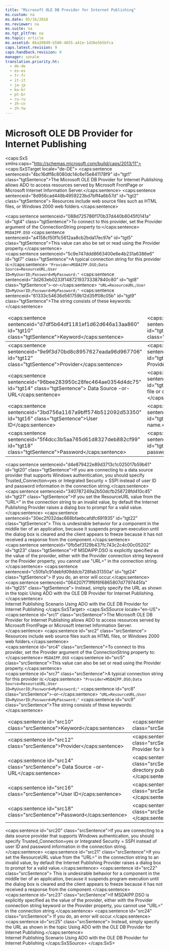 ```yaml
---
title: "Microsoft OLE DB Provider for Internet Publishing"
ms.custom: na
ms.date: 05/16/2016
ms.reviewer: na
ms.suite: na
ms.tgt_pltfrm: na
ms.topic: article
ms.assetid: 66a208d9-b580-4655-a41e-1d36e5b5bfca
caps.latest.revision: 9
caps.handback.revision: 9
manager: sonalm
translation.priority.ht: 
  - de-de
  - es-es
  - fr-fr
  - it-it
  - ja-jp
  - ko-kr
  - pt-br
  - ru-ru
  - zh-cn
  - zh-tw
---
```

# Microsoft OLE DB Provider for Internet Publishing
<?xml version="1.0" encoding="utf-8"?>
<caps:SxS xmlns:caps="http://schemas.microsoft.com/build/caps/2013/11">
  <caps:SxSTarget locale="de-DE">
    <developerReferenceWithoutSyntaxDocument xsi:schemaLocation="http://ddue.schemas.microsoft.com/authoring/2003/5 http://dduestorage.blob.core.windows.net/ddueschema/developer.xsd" xmlns="http://ddue.schemas.microsoft.com/authoring/2003/5" xmlns:xlink="http://www.w3.org/1999/xlink" xmlns:xsi="http://www.w3.org/2001/XMLSchema-instance">
      <introduction>
        <para>
          <caps:sentence sentenceid="4bc16dff8c8080dc14c6e15e841178f9" id="tgt1" class="tgtSentence">The Microsoft OLE DB Provider for Internet Publishing allows ADO to access resources served by Microsoft FrontPage or Microsoft Internet Information Server.</caps:sentence>
          <caps:sentence sentenceid="8d956cad448b4959223bd7bff4a6b57d" id="tgt2" class="tgtSentence"> Resources include web source files such as HTML files, or Windows 2000 web folders.</caps:sentence>
        </para>
      </introduction>
      <section>
        <title>
          <caps:sentence sentenceid="df209e37fa6496886af7a164ca15b629" id="tgt3" class="tgtSentence">Connection String Parameters</caps:sentence>
        </title>
        <content>
          <para>
            <caps:sentence sentenceid="088d725786f170b37d440b6045f0141a" id="tgt4" class="tgtSentence">To connect to this provider, set the <legacyItalic>Provider</legacyItalic> argument of the <legacyLink xlink:href="3be75b75-4d36-4479-ab64-9a456869252a">ConnectionString</legacyLink> property to:</caps:sentence>
          </para>
          <code>MSDAIPP.DSO</code>
          <para>
            <caps:sentence sentenceid="a4158cf50f1c5612aa8cb2bda17ec97e" id="tgt5" class="tgtSentence">This value can also be set or read using the <legacyLink xlink:href="0ff70e72-0061-4ffc-90fb-e3ea23129bb2">Provider</legacyLink> property.</caps:sentence>
          </para>
        </content>
      </section>
      <section>
        <title>
          <caps:sentence sentenceid="5cf5a4267aa499f9dca0d6e5a90731cb" id="tgt6" class="tgtSentence">Typical Connection String</caps:sentence>
        </title>
        <content>
          <para>
            <caps:sentence sentenceid="5c9e747ddd8663400e6e4b231a6386e6" id="tgt7" class="tgtSentence">A typical connection string for this provider is:</caps:sentence>
          </para>
          <code>"Provider=MSDAIPP.DSO;Data Source=<legacyItalic xmlns="">ResourceURL</legacyItalic>;User ID=<legacyItalic xmlns="">MyUserID</legacyItalic>;Password=<legacyItalic xmlns="">MyPassword</legacyItalic>;"</code>
          <para>
            <caps:sentence sentenceid="3d263eb0233f14872193733387840c80" id="tgt8" class="tgtSentence">-or-</caps:sentence>
          </para>
          <code>"URL=<legacyItalic xmlns="">ResourceURL</legacyItalic>;User ID=<legacyItalic xmlns="">MyUserID</legacyItalic>;Password=<legacyItalic xmlns="">MyPassword</legacyItalic>;"</code>
          <para>
            <caps:sentence sentenceid="61333c54636d561759b12d35ff08c05b" id="tgt9" class="tgtSentence">The string consists of these keywords:</caps:sentence>
          </para>
          <table>
            <thead>
              <tr>
                <TD>
                  <para>
                    <caps:sentence sentenceid="d7df5b64df1181ef1d62d646a13aa860" id="tgt10" class="tgtSentence">Keyword</caps:sentence>
                  </para>
                </TD>
                <TD>
                  <para>
                    <caps:sentence sentenceid="67daf92c833c41c95db874e18fcb2786" id="tgt11" class="tgtSentence">Description</caps:sentence>
                  </para>
                </TD>
              </tr>
            </thead>
            <tbody>
              <tr>
                <TD>
                  <para>
                    <legacyBold>
                      <caps:sentence sentenceid="9e9f3d70bd8c8957627eada96d967706" id="tgt12" class="tgtSentence">Provider</caps:sentence>
                    </legacyBold>
                  </para>
                </TD>
                <TD>
                  <para>
                    <caps:sentence sentenceid="2331c1d04f9019db07b6721c4a4c132c" id="tgt13" class="tgtSentence">Specifies the OLE DB Provider for Internet Publishing.</caps:sentence>
                  </para>
                </TD>
              </tr>
              <tr>
                <TD>
                  <para>
                    <caps:sentence sentenceid="96bee283950c28fec464ae0354d4dc75" id="tgt14" class="tgtSentence">
                      <legacyBold>Data Source</legacyBold> -or- <legacyBold>URL</legacyBold></caps:sentence>
                  </para>
                </TD>
                <TD>
                  <para>
                    <caps:sentence sentenceid="762432184d2bf924a85847f927d3516d" id="tgt15" class="tgtSentence">Specifies the URL of a file or directory published in a Web Folder.</caps:sentence>
                  </para>
                </TD>
              </tr>
              <tr>
                <TD>
                  <para>
                    <legacyBold>
                      <caps:sentence sentenceid="3bd756a1167a9bff574b512092d53350" id="tgt16" class="tgtSentence">User ID</caps:sentence>
                    </legacyBold>
                  </para>
                </TD>
                <TD>
                  <para>
                    <caps:sentence sentenceid="894ae1122beff71d90c743328e91d2dd" id="tgt17" class="tgtSentence">Specifies the user name.</caps:sentence>
                  </para>
                </TD>
              </tr>
              <tr>
                <TD>
                  <para>
                    <legacyBold>
                      <caps:sentence sentenceid="5f4dcc3b5aa765d61d8327deb882cf99" id="tgt18" class="tgtSentence">Password</caps:sentence>
                    </legacyBold>
                  </para>
                </TD>
                <TD>
                  <para>
                    <caps:sentence sentenceid="e4df08222df3dae489cac77da63d403c" id="tgt19" class="tgtSentence">Specifies the user password.</caps:sentence>
                  </para>
                </TD>
              </tr>
            </tbody>
          </table>
          <alert class="note">
            <para>
              <caps:sentence sentenceid="d4e879422e89d3713c1c025017b59b61" id="tgt20" class="tgtSentence">If you are connecting to a data source provider that supports Windows authentication, you should specify <languageKeyword>Trusted_Connection=yes</languageKeyword> or <languageKeyword>Integrated Security = SSPI</languageKeyword> instead of user ID and password information in the connection string.</caps:sentence>
            </para>
          </alert>
          <para>
            <caps:sentence sentenceid="340787249a2b50dcfb258728fd410c45" id="tgt21" class="tgtSentence">If you set the <legacyItalic>ResourceURL</legacyItalic> value from the "URL=" in the connection string to an invalid value, by default the Internet Publishing Provider raises a dialog box to prompt for a valid value.</caps:sentence>
            <caps:sentence sentenceid="30ec2f032dac668bfaebcafdfc691935" id="tgt22" class="tgtSentence"> This is undesirable behavior for a component in the middle tier of an application, because it suspends program execution until the dialog box is cleared and the client appears to freeze because it has not received a response from the component.</caps:sentence>
          </para>
          <alert class="note">
            <para>
              <caps:sentence sentenceid="0fb5ef3129b437fc743c2c4c00c05202" id="tgt23" class="tgtSentence">If MSDAIPP.DSO is explicitly specified as the value of the provider, either with the <legacyItalic>Provider</legacyItalic> connection string keyword or the <legacyBold>Provider</legacyBold> property, you cannot use "URL=" in the connection string.</caps:sentence>
              <caps:sentence sentenceid="c50fa1c91debfd09ddcb728fab31350a" id="tgt24" class="tgtSentence"> If you do, an error will occur.</caps:sentence>
              <caps:sentence sentenceid="064207f71ff6f6f6865807d7797445fa" id="tgt25" class="tgtSentence"> Instead, simply specify the URL as shown in the topic <legacyLink xlink:href="4869aafa-7401-4ce1-93ce-45406a60274f">Using ADO with the OLE DB Provider for Internet Publishing</legacyLink>.</caps:sentence>
            </para>
          </alert>
        </content>
      </section>
      <relatedTopics>
        <link xlink:href="2f551969-0fd9-41ee-b81d-100975a4bdc2">Internet Publishing Scenario</link>
        <link xlink:href="4869aafa-7401-4ce1-93ce-45406a60274f">Using ADO with the OLE DB Provider for Internet Publishing</link>
      </relatedTopics>
    </developerReferenceWithoutSyntaxDocument>
  </caps:SxSTarget>
  <caps:SxSSource locale="en-US">
    <developerReferenceWithoutSyntaxDocument xsi:schemaLocation="http://ddue.schemas.microsoft.com/authoring/2003/5 http://dduestorage.blob.core.windows.net/ddueschema/developer.xsd" xmlns="http://ddue.schemas.microsoft.com/authoring/2003/5" xmlns:xlink="http://www.w3.org/1999/xlink" xmlns:xsi="http://www.w3.org/2001/XMLSchema-instance">
      <introduction>
        <para>
          <caps:sentence id="src1" class="srcSentence">The Microsoft OLE DB Provider for Internet Publishing allows ADO to access resources served by Microsoft FrontPage or Microsoft Internet Information Server.</caps:sentence>
          <caps:sentence id="src2" class="srcSentence"> Resources include web source files such as HTML files, or Windows 2000 web folders.</caps:sentence>
        </para>
      </introduction>
      <section>
        <title>
          <caps:sentence id="src3" class="srcSentence">Connection String Parameters</caps:sentence>
        </title>
        <content>
          <para>
            <caps:sentence id="src4" class="srcSentence">To connect to this provider, set the <legacyItalic>Provider</legacyItalic> argument of the <legacyLink xlink:href="3be75b75-4d36-4479-ab64-9a456869252a">ConnectionString</legacyLink> property to:</caps:sentence>
          </para>
          <code>MSDAIPP.DSO</code>
          <para>
            <caps:sentence id="src5" class="srcSentence">This value can also be set or read using the <legacyLink xlink:href="0ff70e72-0061-4ffc-90fb-e3ea23129bb2">Provider</legacyLink> property.</caps:sentence>
          </para>
        </content>
      </section>
      <section>
        <title>
          <caps:sentence id="src6" class="srcSentence">Typical Connection String</caps:sentence>
        </title>
        <content>
          <para>
            <caps:sentence id="src7" class="srcSentence">A typical connection string for this provider is:</caps:sentence>
          </para>
          <code>"Provider=MSDAIPP.DSO;Data Source=<legacyItalic xmlns="">ResourceURL</legacyItalic>;User ID=<legacyItalic xmlns="">MyUserID</legacyItalic>;Password=<legacyItalic xmlns="">MyPassword</legacyItalic>;"</code>
          <para>
            <caps:sentence id="src8" class="srcSentence">-or-</caps:sentence>
          </para>
          <code>"URL=<legacyItalic xmlns="">ResourceURL</legacyItalic>;User ID=<legacyItalic xmlns="">MyUserID</legacyItalic>;Password=<legacyItalic xmlns="">MyPassword</legacyItalic>;"</code>
          <para>
            <caps:sentence id="src9" class="srcSentence">The string consists of these keywords:</caps:sentence>
          </para>
          <table>
            <thead>
              <tr>
                <TD>
                  <para>
                    <caps:sentence id="src10" class="srcSentence">Keyword</caps:sentence>
                  </para>
                </TD>
                <TD>
                  <para>
                    <caps:sentence id="src11" class="srcSentence">Description</caps:sentence>
                  </para>
                </TD>
              </tr>
            </thead>
            <tbody>
              <tr>
                <TD>
                  <para>
                    <legacyBold>
                      <caps:sentence id="src12" class="srcSentence">Provider</caps:sentence>
                    </legacyBold>
                  </para>
                </TD>
                <TD>
                  <para>
                    <caps:sentence id="src13" class="srcSentence">Specifies the OLE DB Provider for Internet Publishing.</caps:sentence>
                  </para>
                </TD>
              </tr>
              <tr>
                <TD>
                  <para>
                    <caps:sentence id="src14" class="srcSentence">
                      <legacyBold>Data Source</legacyBold> -or- <legacyBold>URL</legacyBold></caps:sentence>
                  </para>
                </TD>
                <TD>
                  <para>
                    <caps:sentence id="src15" class="srcSentence">Specifies the URL of a file or directory published in a Web Folder.</caps:sentence>
                  </para>
                </TD>
              </tr>
              <tr>
                <TD>
                  <para>
                    <legacyBold>
                      <caps:sentence id="src16" class="srcSentence">User ID</caps:sentence>
                    </legacyBold>
                  </para>
                </TD>
                <TD>
                  <para>
                    <caps:sentence id="src17" class="srcSentence">Specifies the user name.</caps:sentence>
                  </para>
                </TD>
              </tr>
              <tr>
                <TD>
                  <para>
                    <legacyBold>
                      <caps:sentence id="src18" class="srcSentence">Password</caps:sentence>
                    </legacyBold>
                  </para>
                </TD>
                <TD>
                  <para>
                    <caps:sentence id="src19" class="srcSentence">Specifies the user password.</caps:sentence>
                  </para>
                </TD>
              </tr>
            </tbody>
          </table>
          <alert class="note">
            <para>
              <caps:sentence id="src20" class="srcSentence">If you are connecting to a data source provider that supports Windows authentication, you should specify <languageKeyword>Trusted_Connection=yes</languageKeyword> or <languageKeyword>Integrated Security = SSPI</languageKeyword> instead of user ID and password information in the connection string.</caps:sentence>
            </para>
          </alert>
          <para>
            <caps:sentence id="src21" class="srcSentence">If you set the <legacyItalic>ResourceURL</legacyItalic> value from the "URL=" in the connection string to an invalid value, by default the Internet Publishing Provider raises a dialog box to prompt for a valid value.</caps:sentence>
            <caps:sentence id="src22" class="srcSentence"> This is undesirable behavior for a component in the middle tier of an application, because it suspends program execution until the dialog box is cleared and the client appears to freeze because it has not received a response from the component.</caps:sentence>
          </para>
          <alert class="note">
            <para>
              <caps:sentence id="src23" class="srcSentence">If MSDAIPP.DSO is explicitly specified as the value of the provider, either with the <legacyItalic>Provider</legacyItalic> connection string keyword or the <legacyBold>Provider</legacyBold> property, you cannot use "URL=" in the connection string.</caps:sentence>
              <caps:sentence id="src24" class="srcSentence"> If you do, an error will occur.</caps:sentence>
              <caps:sentence id="src25" class="srcSentence"> Instead, simply specify the URL as shown in the topic <legacyLink xlink:href="4869aafa-7401-4ce1-93ce-45406a60274f">Using ADO with the OLE DB Provider for Internet Publishing</legacyLink>.</caps:sentence>
            </para>
          </alert>
        </content>
      </section>
      <relatedTopics>
        <link xlink:href="2f551969-0fd9-41ee-b81d-100975a4bdc2">Internet Publishing Scenario</link>
        <link xlink:href="4869aafa-7401-4ce1-93ce-45406a60274f">Using ADO with the OLE DB Provider for Internet Publishing</link>
      </relatedTopics>
    </developerReferenceWithoutSyntaxDocument>
  </caps:SxSSource>
</caps:SxS>